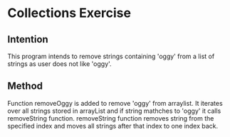 # Collections Exercise

## Intention

This program intends to remove strings containing 'oggy' from a list of strings as user does not like 'oggy'.

## Method

Function removeOggy is added to remove 'oggy' from arraylist.
It iterates over all strings stored in arrayList and if string mathches to 'oggy' it calls removeString function.
removeString function removes string from the specified index and moves all strings after that index to one index back.



